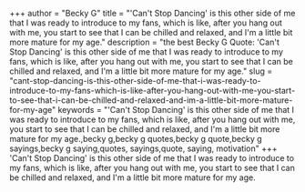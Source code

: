 +++
author = "Becky G"
title = "'Can't Stop Dancing' is this other side of me that I was ready to introduce to my fans, which is like, after you hang out with me, you start to see that I can be chilled and relaxed, and I'm a little bit more mature for my age."
description = "the best Becky G Quote: 'Can't Stop Dancing' is this other side of me that I was ready to introduce to my fans, which is like, after you hang out with me, you start to see that I can be chilled and relaxed, and I'm a little bit more mature for my age."
slug = "cant-stop-dancing-is-this-other-side-of-me-that-i-was-ready-to-introduce-to-my-fans-which-is-like-after-you-hang-out-with-me-you-start-to-see-that-i-can-be-chilled-and-relaxed-and-im-a-little-bit-more-mature-for-my-age"
keywords = "'Can't Stop Dancing' is this other side of me that I was ready to introduce to my fans, which is like, after you hang out with me, you start to see that I can be chilled and relaxed, and I'm a little bit more mature for my age.,becky g,becky g quotes,becky g quote,becky g sayings,becky g saying,quotes, sayings,quote, saying, motivation"
+++
'Can't Stop Dancing' is this other side of me that I was ready to introduce to my fans, which is like, after you hang out with me, you start to see that I can be chilled and relaxed, and I'm a little bit more mature for my age.
